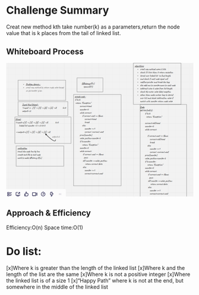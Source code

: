 # Challenge Summary
<!-- Description of the challenge -->
Creat new method kth take number(k) as a parameters,return the node value that is k places from the tail of linked list.


## Whiteboard Process
<!-- Embedded whiteboard image -->
![test](img/code.7.PNG)
## Approach & Efficiency
<!-- What approach did you take? Why? What is the Big O space/time for this approach? -->
Efficiency:O(n)
Space time:O(1)

# Do list:
[x]Where k is greater than the length of the linked list
[x]Where k and the length of the list are the same
[x]Where k is not a positive integer
[x]Where the linked list is of a size 1
[x]“Happy Path” where k is not at the end, but somewhere in the middle of the linked list
